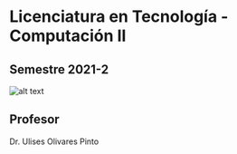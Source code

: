 # Licenciatura en Tecnología - Computación II
## Semestre 2021-2

![alt text](figs/logo2.png)

## Profesor
Dr. Ulises Olivares Pinto

